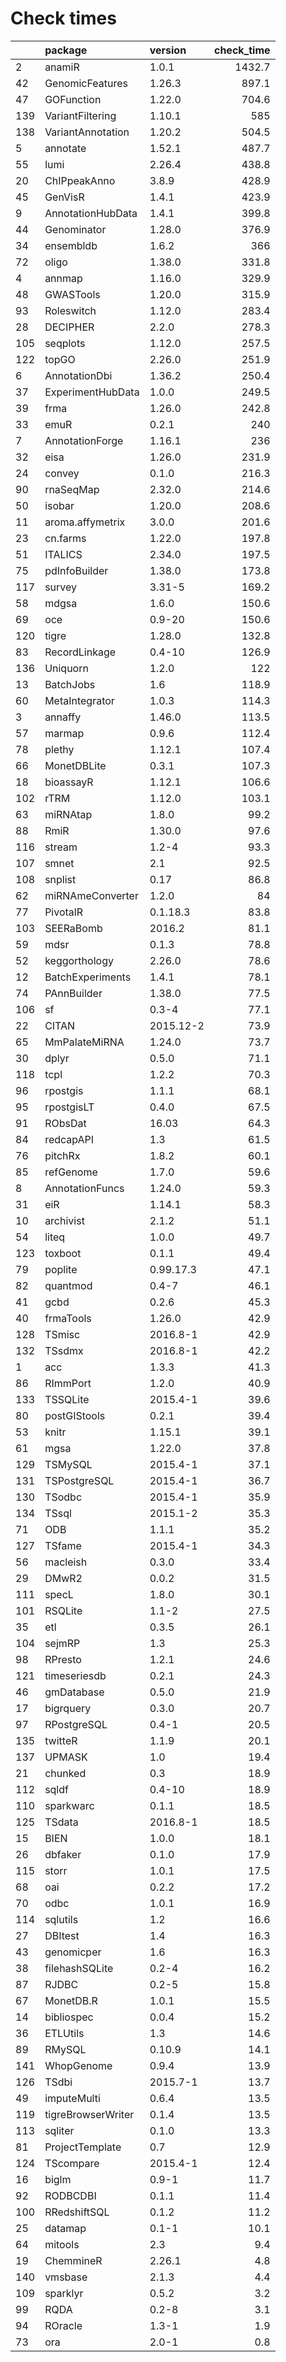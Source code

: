 # Check times

|    |package            |version   | check_time|
|:---|:------------------|:---------|----------:|
|2   |anamiR             |1.0.1     |     1432.7|
|42  |GenomicFeatures    |1.26.3    |      897.1|
|47  |GOFunction         |1.22.0    |      704.6|
|139 |VariantFiltering   |1.10.1    |        585|
|138 |VariantAnnotation  |1.20.2    |      504.5|
|5   |annotate           |1.52.1    |      487.7|
|55  |lumi               |2.26.4    |      438.8|
|20  |ChIPpeakAnno       |3.8.9     |      428.9|
|45  |GenVisR            |1.4.1     |      423.9|
|9   |AnnotationHubData  |1.4.1     |      399.8|
|44  |Genominator        |1.28.0    |      376.9|
|34  |ensembldb          |1.6.2     |        366|
|72  |oligo              |1.38.0    |      331.8|
|4   |annmap             |1.16.0    |      329.9|
|48  |GWASTools          |1.20.0    |      315.9|
|93  |Roleswitch         |1.12.0    |      283.4|
|28  |DECIPHER           |2.2.0     |      278.3|
|105 |seqplots           |1.12.0    |      257.5|
|122 |topGO              |2.26.0    |      251.9|
|6   |AnnotationDbi      |1.36.2    |      250.4|
|37  |ExperimentHubData  |1.0.0     |      249.5|
|39  |frma               |1.26.0    |      242.8|
|33  |emuR               |0.2.1     |        240|
|7   |AnnotationForge    |1.16.1    |        236|
|32  |eisa               |1.26.0    |      231.9|
|24  |convey             |0.1.0     |      216.3|
|90  |rnaSeqMap          |2.32.0    |      214.6|
|50  |isobar             |1.20.0    |      208.6|
|11  |aroma.affymetrix   |3.0.0     |      201.6|
|23  |cn.farms           |1.22.0    |      197.8|
|51  |ITALICS            |2.34.0    |      197.5|
|75  |pdInfoBuilder      |1.38.0    |      173.8|
|117 |survey             |3.31-5    |      169.2|
|58  |mdgsa              |1.6.0     |      150.6|
|69  |oce                |0.9-20    |      150.6|
|120 |tigre              |1.28.0    |      132.8|
|83  |RecordLinkage      |0.4-10    |      126.9|
|136 |Uniquorn           |1.2.0     |        122|
|13  |BatchJobs          |1.6       |      118.9|
|60  |MetaIntegrator     |1.0.3     |      114.3|
|3   |annaffy            |1.46.0    |      113.5|
|57  |marmap             |0.9.6     |      112.4|
|78  |plethy             |1.12.1    |      107.4|
|66  |MonetDBLite        |0.3.1     |      107.3|
|18  |bioassayR          |1.12.1    |      106.6|
|102 |rTRM               |1.12.0    |      103.1|
|63  |miRNAtap           |1.8.0     |       99.2|
|88  |RmiR               |1.30.0    |       97.6|
|116 |stream             |1.2-4     |       93.3|
|107 |smnet              |2.1       |       92.5|
|108 |snplist            |0.17      |       86.8|
|62  |miRNAmeConverter   |1.2.0     |         84|
|77  |PivotalR           |0.1.18.3  |       83.8|
|103 |SEERaBomb          |2016.2    |       81.1|
|59  |mdsr               |0.1.3     |       78.8|
|52  |keggorthology      |2.26.0    |       78.6|
|12  |BatchExperiments   |1.4.1     |       78.1|
|74  |PAnnBuilder        |1.38.0    |       77.5|
|106 |sf                 |0.3-4     |       77.1|
|22  |CITAN              |2015.12-2 |       73.9|
|65  |MmPalateMiRNA      |1.24.0    |       73.7|
|30  |dplyr              |0.5.0     |       71.1|
|118 |tcpl               |1.2.2     |       70.3|
|96  |rpostgis           |1.1.1     |       68.1|
|95  |rpostgisLT         |0.4.0     |       67.5|
|91  |RObsDat            |16.03     |       64.3|
|84  |redcapAPI          |1.3       |       61.5|
|76  |pitchRx            |1.8.2     |       60.1|
|85  |refGenome          |1.7.0     |       59.6|
|8   |AnnotationFuncs    |1.24.0    |       59.3|
|31  |eiR                |1.14.1    |       58.3|
|10  |archivist          |2.1.2     |       51.1|
|54  |liteq              |1.0.0     |       49.7|
|123 |toxboot            |0.1.1     |       49.4|
|79  |poplite            |0.99.17.3 |       47.1|
|82  |quantmod           |0.4-7     |       46.1|
|41  |gcbd               |0.2.6     |       45.3|
|40  |frmaTools          |1.26.0    |       42.9|
|128 |TSmisc             |2016.8-1  |       42.9|
|132 |TSsdmx             |2016.8-1  |       42.2|
|1   |acc                |1.3.3     |       41.3|
|86  |RImmPort           |1.2.0     |       40.9|
|133 |TSSQLite           |2015.4-1  |       39.6|
|80  |postGIStools       |0.2.1     |       39.4|
|53  |knitr              |1.15.1    |       39.1|
|61  |mgsa               |1.22.0    |       37.8|
|129 |TSMySQL            |2015.4-1  |       37.1|
|131 |TSPostgreSQL       |2015.4-1  |       36.7|
|130 |TSodbc             |2015.4-1  |       35.9|
|134 |TSsql              |2015.1-2  |       35.3|
|71  |ODB                |1.1.1     |       35.2|
|127 |TSfame             |2015.4-1  |       34.3|
|56  |macleish           |0.3.0     |       33.4|
|29  |DMwR2              |0.0.2     |       31.5|
|111 |specL              |1.8.0     |       30.1|
|101 |RSQLite            |1.1-2     |       27.5|
|35  |etl                |0.3.5     |       26.1|
|104 |sejmRP             |1.3       |       25.3|
|98  |RPresto            |1.2.1     |       24.6|
|121 |timeseriesdb       |0.2.1     |       24.3|
|46  |gmDatabase         |0.5.0     |       21.9|
|17  |bigrquery          |0.3.0     |       20.7|
|97  |RPostgreSQL        |0.4-1     |       20.5|
|135 |twitteR            |1.1.9     |       20.1|
|137 |UPMASK             |1.0       |       19.4|
|21  |chunked            |0.3       |       18.9|
|112 |sqldf              |0.4-10    |       18.9|
|110 |sparkwarc          |0.1.1     |       18.5|
|125 |TSdata             |2016.8-1  |       18.5|
|15  |BIEN               |1.0.0     |       18.1|
|26  |dbfaker            |0.1.0     |       17.9|
|115 |storr              |1.0.1     |       17.5|
|68  |oai                |0.2.2     |       17.2|
|70  |odbc               |1.0.1     |       16.9|
|114 |sqlutils           |1.2       |       16.6|
|27  |DBItest            |1.4       |       16.3|
|43  |genomicper         |1.6       |       16.3|
|38  |filehashSQLite     |0.2-4     |       16.2|
|87  |RJDBC              |0.2-5     |       15.8|
|67  |MonetDB.R          |1.0.1     |       15.5|
|14  |bibliospec         |0.0.4     |       15.2|
|36  |ETLUtils           |1.3       |       14.6|
|89  |RMySQL             |0.10.9    |       14.1|
|141 |WhopGenome         |0.9.4     |       13.9|
|126 |TSdbi              |2015.7-1  |       13.7|
|49  |imputeMulti        |0.6.4     |       13.5|
|119 |tigreBrowserWriter |0.1.4     |       13.5|
|113 |sqliter            |0.1.0     |       13.3|
|81  |ProjectTemplate    |0.7       |       12.9|
|124 |TScompare          |2015.4-1  |       12.4|
|16  |biglm              |0.9-1     |       11.7|
|92  |RODBCDBI           |0.1.1     |       11.4|
|100 |RRedshiftSQL       |0.1.2     |       11.2|
|25  |datamap            |0.1-1     |       10.1|
|64  |mitools            |2.3       |        9.4|
|19  |ChemmineR          |2.26.1    |        4.8|
|140 |vmsbase            |2.1.3     |        4.4|
|109 |sparklyr           |0.5.2     |        3.2|
|99  |RQDA               |0.2-8     |        3.1|
|94  |ROracle            |1.3-1     |        1.9|
|73  |ora                |2.0-1     |        0.8|


